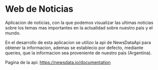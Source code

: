 # Web de Noticias

Aplicacion de noticias, con la que podemos visualizar las ultimas noticias sobre los temas mas importantes en la actualidad sobre nuestro pais y el mundo.

En el desarrollo de esta aplicacion se utilizo la api de NewsDataApi para obtener la informacion, ademas se establecio por defecto, mediante queries, que la informacion sea proveniente de nuestro pais (Argentina).

Pagina de la api: https://newsdata.io/documentation

